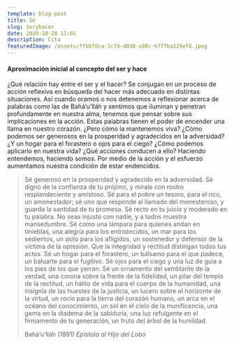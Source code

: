 ```yaml
---
template: blog-post
title: Sé
slug: Seryhacer
date: 2020-10-28 11:01
description: Cita
featuredImage: /assets/ffbbf0ca-1c74-4038-a38c-6f77ba129ef8.jpeg
---
```

#### Aproximación inicial al concepto del ser y hace

¿Qué relación hay entre el ser y el hacer?
Se conjugan en un proceso de acción reflexiva en búsqueda del hacer más adecuado en distintas situaciones. Así cuando oramos o nos detenemos a reflexionar acerca de palabras como las de Bahá’u’lláh y sentimos que iluminan y penetran profundamente en nuestra alma, tenemos que pensar sobre sus implicaciones en la acción. Estas palabras tienen el poder de encender una llama en nuestro corazón. ¿Pero cómo la mantenemos viva? ¿Cómo podemos ser generosos en la prosperidad y agradecidos en la adversidad? ¿Y un hogar para el forastero o ojos para el ciego? ¿Cómo podemos aplicarlo en nuestra vida? ¿Qué acciones conducen a ello? Haciendo entendemos, haciendo somos. Por medio de la acción y el esfuerzo aumentamos nuestra condición de estar endencidos.

> Sé generoso en la prosperidad y agradecido en la adversidad. Sé digno de la confianza de tu prójimo, y mírale con rostro resplandeciente y amistoso. Sé para el pobre un tesoro, para el rico, un amonestador; sé uno que responde al llamado del menesteroso, y guarda la santidad de tu promesa. Sé recto en tu juicio y moderado en tu palabra. No seas injusto con nadie, y a todos muestra mansedumbre. Sé como una lámpara para quienes andan en tinieblas, una alegría para los entristecidos, un mar para los sedientos, un asilo para los afligidos, un sostenedor y defensor de la víctima de la opresión. Que la integridad y rectitud distingan todos tus actos. Sé un hogar para el forastero, un bálsamo para el que padece, un baluarte para el fugitivo. Sé ojos para el ciego y una luz de guía a los pies de los que yerran. Sé un ornamento del semblante de la verdad, una corona sobre la frente de la fidelidad, un pilar del templo de la rectitud, un hálito de vida para el cuerpo de la humanidad, una insignia de las huestes de la justicia, un lucero sobre el horizonte de la virtud, un rocío para la tierra del corazón humano, un arca en el océano del conocimiento, un sol en el cielo de la munificencia, una gema en la diadema de la sabiduría, una luz refulgente en el firmamento de tu generación, un fruto del árbol de la humildad.
>
> Bahá’u’lláh (1891) *Epístola al Hijo del Lobo*